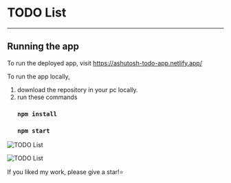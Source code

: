 # TODO List
---
## Running the app

To run the deployed app, visit https://ashutosh-todo-app.netlify.app/

To run the app locally, 

1.  download the repository in your pc locally.
2.  run these commands
    ### `npm install`
    ### `npm start`
    
![TODO List](https://user-images.githubusercontent.com/40117155/227756578-18dd3dea-cb82-4841-9d60-c553268af78a.png)

![TODO List](https://user-images.githubusercontent.com/40117155/227756587-9fd13d88-5c57-4ecf-8887-b0abc7b27e93.png)
    
If you liked my work, please give a star!⭐️
